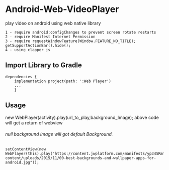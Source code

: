 # Android-Web-VideoPlayer
play video on android using web native library

```
1 - require android:configChanges to prevent screen rotate restarts
2 - require Manifest Internet Permission
3 - require requestWindowFeature(Window.FEATURE_NO_TITLE); getSupportActionBar().hide();
4 - using clapper js
```

## Import Library to Gradle
```
dependencies {
    implementation project(path: ':Web Player')
    ...
    }
```

## Usage

new WebPlayer(activity).play(url_to_play,background_Image);
above code will get a return of webview
###### null background Image will got default Background.

```
setContentView(new WebPlayer(this).play("https://content.jwplatform.com/manifests/yp34SRmf.m3u8","https://cdn57.androidauthority.net/wp-content/uploads/2015/11/00-best-backgrounds-and-wallpaper-apps-for-android.jpg"));
```

